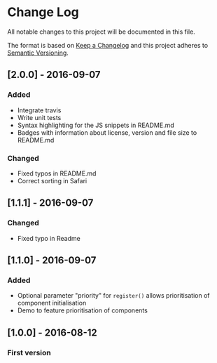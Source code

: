 # Change Log
All notable changes to this project will be documented in this file.

The format is based on [Keep a Changelog](http://keepachangelog.com/) 
and this project adheres to [Semantic Versioning](http://semver.org/).

## [2.0.0] - 2016-09-07
### Added
- Integrate travis
- Write unit tests
- Syntax highlighting for the JS snippets in README.md
- Badges with information about license, version and file size to README.md

### Changed
- Fixed typos in README.md
- Correct sorting in Safari

## [1.1.1] - 2016-09-07
### Changed
- Fixed typo in Readme

## [1.1.0] - 2016-09-07
### Added
- Optional parameter "priority" for `register()` allows prioritisation of component initialisation
- Demo to feature prioritisation of components

## [1.0.0] - 2016-08-12
### First version
